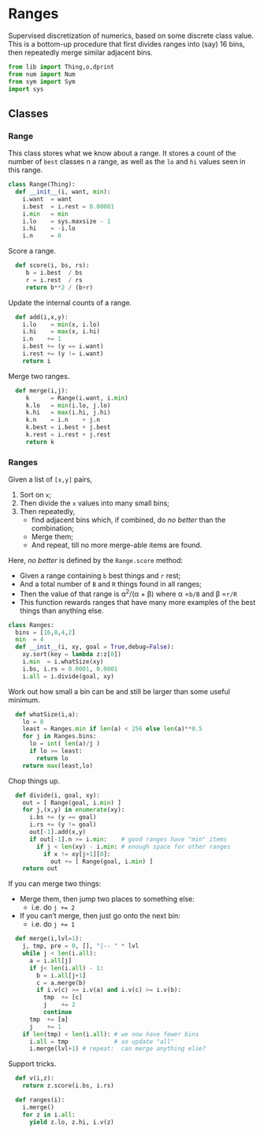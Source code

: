 # Ranges
Supervised discretization of numerics, based on some discrete class
value.  This is a bottom-up procedure that first divides ranges
into (say) 16 bins, then repeatedly merge similar adjacent bins.

```py
from lib import Thing,o,dprint
from num import Num
from sym import Sym
import sys
```
## Classes
### Range
This class stores what we know about a range.  It stores a count
of the number of `best` classes  n a range, as well as the `lo` and
`hi`  values seen in this range.

```py
class Range(Thing):
  def __init__(i, want, min):
    i.want  = want
    i.best  = i.rest = 0.00001
    i.min   = min
    i.lo    = sys.maxsize - 1
    i.hi    = -i.lo
    i.n     = 0
```
Score a range.
```py
  def score(i, bs, rs):
     b = i.best  / bs
     r = i.rest  / rs
     return b**2 / (b+r)
```
Update the internal counts of a range.
```py    
  def add(i,x,y):
    i.lo    = min(x, i.lo)
    i.hi    = max(x, i.hi)
    i.n    += 1
    i.best += (y == i.want)
    i.rest += (y != i.want)
    return i
```
Merge two ranges.
```py
  def merge(i,j):
     k      = Range(i.want, i.min)
     k.lo   = min(i.lo, j.lo)
     k.hi   = max(i.hi, j.hi)
     k.n    = i.n    + j.n
     k.best = i.best + j.best
     k.rest = i.rest + j.rest
     return k
```
### Ranges
Given a list of `[x,y]` pairs,

1. Sort on `x`; 
2. Then divide the `x` values into many small bins;
2. Then repeatedly,
   - find adjacent bins which, if combined, 
     do _no better_ than the combination;
   - Merge them;
   - And repeat, till no more merge-able items are found.

Here, _no better_ is defined by the `Range.score` method:

- Given a range containing `b` best things and `r` rest;
- And a total number of `B` and `R` things found in all ranges;
- Then the value of that range is 
  &alpha;<sup>2</sup>/(&alpha; + &beta;) 
  where &alpha; =`b/B` and &beta; =`r/R`
- This function rewards ranges that have many more examples
  of the best things than anything else.

```py
class Ranges:
  bins = [16,8,4,2]
  min  = 4
  def __init__(i, xy, goal = True,debug=False):
    xy.sort(key = lambda z:z[0])
    i.min  = i.whatSize(xy)
    i.bs, i.rs = 0.0001, 0.0001
    i.all = i.divide(goal, xy)
```
Work out how small a bin can be and still be larger
than some useful minimum.
```py
  def whatSize(i,a):
    lo = 0
    least = Ranges.min if len(a) < 256 else len(a)**0.5
    for j in Ranges.bins:
      lo = int( len(a)/j )
      if lo >= least:  
        return lo
    return max(least,lo)
```
Chop things up.
```py
  def divide(i, goal, xy):
    out = [ Range(goal, i.min) ]
    for j,(x,y) in enumerate(xy):
      i.bs += (y == goal)
      i.rs += (y != goal)
      out[-1].add(x,y)
      if out[-1].n >= i.min:    # good ranges have "min" items
        if j < len(xy) - i.min: # enough space for other ranges
          if x != xy[j+1][0]:
            out += [ Range(goal, i.min) ]
    return out
```
If you can merge two things:
- Merge them, then jump two places to something else:
  - i.e. do `j += 2`
- If you can't merge, then just go onto the next bin:
  - i.e. do `j += 1`

```py
  def merge(i,lvl=1):
    j, tmp, pre = 0, [], "|-- " * lvl
    while j < len(i.all):
      a = i.all[j]
      if j< len(i.all) - 1:
        b = i.all[j+1]
        c = a.merge(b)
        if i.v(c) >= i.v(a) and i.v(c) >= i.v(b):
          tmp  += [c]
          j    += 2
          continue
      tmp  += [a]
      j    += 1
    if len(tmp) < len(i.all): # we now have fewer bins
      i.all = tmp             # so update "all"
      i.merge(lvl+1) # repeat:  can merge anything else?
```
Support tricks.
```py
  def v(i,z): 
    return z.score(i.bs, i.rs)

  def ranges(i):
    i.merge() 
    for z in i.all: 
      yield z.lo, z.hi, i.v(z)
```
